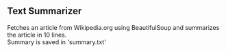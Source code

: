## Text Summarizer

Fetches an article from Wikipedia.org using BeautifulSoup and summarizes the article in 10 lines.</br>
Summary is saved in 'summary.txt'